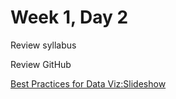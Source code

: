 # Week 1, Day 2
Review syllabus

Review GitHub

[Best Practices for Data Viz:Slideshow](http://www.slideshare.net/idigdata/data-visualization-best-practices-2013)

